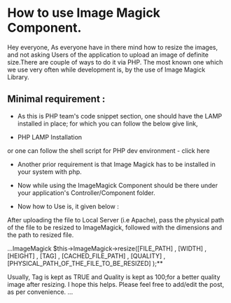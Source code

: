 # How to use Image Magick Component.
Hey everyone,
As everyone have in there mind how to resize the images, and not asking Users of the application to upload an image of definite size.There are couple of ways to do it via PHP. The most known one which we use very often while development is, by the use of Image Magick Library.

## Minimal requirement :
*   As this is PHP team's code snippet section, one should have the LAMP installed in place; for which you can follow the below give link,

*   PHP LAMP Installation

or one can follow the shell script for PHP dev environment - click here

* Another prior requirement is that Image Magick has to be installed in your system with php.

* Now while using the ImageMagick Component should be there under your application's Controller/Component folder.

* Now how to Use is, it given below :

After uploading the file to Local Server (i.e Apache), pass the physical path of the file to be resized to ImageMagick, followed with the dimensions and the path to resized file.


...ImageMagick
$this->ImageMagick->resize([FILE_PATH] , [WIDTH] , [HEIGHT] , [TAG] , [CACHED_FILE_PATH] , [QUALITY] , [PHYSICAL_PATH_OF_THE_FILE_TO_BE_RESIZED] );**


Usually, Tag is kept as TRUE and Quality is kept as 100;for a better quality image after resizing.
I hope this helps. Please feel free to add/edit the post, as per convenience.
...